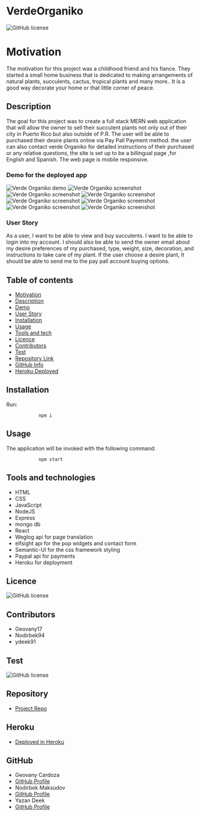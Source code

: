 # VerdeOrganiko

![GitHub license](https://img.shields.io/badge/license-MIT-blue.svg)

# Motivation

The motivation for this project was a childhood friend and his fiance. They started a small home business that is dedicated to making arrangements of natural plants, succulents, cactus, tropical plants and many more.. It is a good way decorate your home or that little corner of peace.

## Description

The goal for this project was to create a full stack MERN web application that will allow the owner to sell their succulent plants not only out of their city in Puerto Rico but also outside of P.R. The user will be able to purchased their desire plants online via Pay Pall Payment method. the user can also contact verde Organiko for detailed instructions of their purchased or any relative questions, the site is set up to be a billingual page ,for English and Spanish. The web page is mobile responsive.

### Demo for the deployed app

![Verde Organiko demo](https://github.com/ydeek91/VerdeOrganiko/blob/main/client/public/assets/images/Verde_OrganiKo.gif)
![Verde Organiko screenshot](https://i.ibb.co/3My64WM/Screenshot-108.png)
![Verde Organiko screenshot](https://i.ibb.co/Kjdbt31/Screenshot-112.png)
![Verde Organiko screenshot](https://i.ibb.co/NKPQhK9/Screenshot-113.png)
![Verde Organiko screenshot](https://i.ibb.co/3vdF2P3/Screenshot-111.png)
![Verde Organiko screenshot](https://i.ibb.co/VgLJny1/Screenshot-109.png)
![Verde Organiko screenshot](https://i.ibb.co/Z1qZ3tL/Screenshot-110.png)
![Verde Organiko screenshot](https://i.ibb.co/ZhFRhLL/Screenshot-114.png)

### User Story

As a user, I want to be able to view and buy succulents. I want to be able to login into my account. I should also be able to send the owner email about my desire preferences of my purchased, type, weight, size, decoration, and instructions to take care of my plant. If the user choose a desire plant, It should be able to send me to the pay pall account buying options.

## Table of contents

- [Motivation](#Motivation)
- [Description](#Description)
- [Demo](#Demo)
- [User Story ](#UserStory)
- [Installation](#Installation)
- [Usage](#Usage)
- [Tools and tech](#Tools)
- [Licence](#Licence)
- [Contributors](#Contributors)
- [Test](#Test)
- [Repository Link](#Repository)
- [GitHub Info](#GitHub)
- [Heroku Deployed](#Heroku)

## Installation

Run:

                npm i

## Usage

The application will be invoked with the following command:

                npm start

## Tools and technologies

- HTML
- CSS
- JavaScript
- NodeJS
- Express
- mongo db
- React
- Weglog api for page translation
- elfsight api for the pop widgets and contact form
- Semantic-UI for the css framework styling
- Paypal api for payments
- Heroku for deployment

## Licence

![GitHub license](https://img.shields.io/badge/license-MIT-blue.svg)

## Contributors

- Geovany17
- Nodirbek94
- ydeek91

## Test

![GitHub license](https://img.shields.io/badge/test-100%25-success)

## Repository

- [Project Repo](https://github.com/ydeek91/VerdeOrganiko)

## Heroku

- [Deployed in Heroku]()

## GitHub

- Geovany Cardoza
- [GitHub Profile](https://github.com/Geovany17)
- Nodirbek Maksudov
- [GitHub Profile](https://github.com/Nodirbek94)
- Yazan Deek
- [GitHub Profile](https://github.com/ydeek91)
